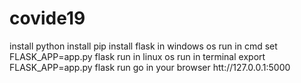# covide19
install python 
install pip
install flask 
in windows os run in cmd
  set FLASK_APP=app.py 
  flask run
in linux os run in terminal 
  export FLASK_APP=app.py
  flask run
go in your browser htt://127.0.0.1:5000
